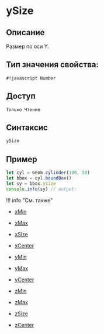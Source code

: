 # ySize

## Описание
Размер по оси Y.

## Тип значения свойства:
`#!javascript Number`

## Доступ
`Только Чтение`

## Синтаксис
``` javascript
ySize
```
## Пример
``` javascript linenums="1"
let cyl = Geom.cylinder(100, 50)
let bbox = cyl.boundBox()
let sy = bbox.ySize
console.info(sy) // output:
```
!!! info "См. также"

- [xMin](./xMin.md)

- [xMax](./xMax.md)

- [xSize](./xSize.md)

- [xCenter](./xCenter.md)

- [yMin](./yMin.md)

- [yMax](./yMax.md)

- [yCenter](./yCenter.md)

- [zMin](./zMin.md)

- [zMax](./zMax.md)

- [zSize](./zSize.md)

- [zCenter](./zCenter.md)
